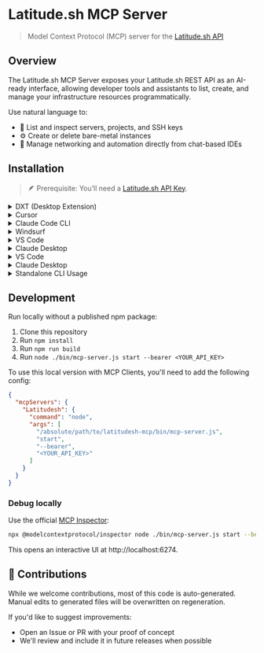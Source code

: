 # Latitude.sh MCP Server

> Model Context Protocol (MCP) server for the [Latitude.sh API](https://www.latitude.sh/docs/api-reference)

## Overview

The Latitude.sh MCP Server exposes your Latitude.sh REST API as an AI-ready interface, allowing developer tools and assistants to list, create, and manage your infrastructure resources programmatically.

Use natural language to:

- 🔎 List and inspect servers, projects, and SSH keys
- ⚙️ Create or delete bare-metal instances
- 📡 Manage networking and automation directly from chat-based IDEs


## Installation

> 🪶 Prerequisite: You’ll need a [Latitude.sh API Key](https://www.latitude.sh/dashboard/api-keys).

<details>
<summary>DXT (Desktop Extension)</summary>

Install the MCP server as a Desktop Extension using the pre-built [`mcp-server.dxt`](./mcp-server.dxt) file:

Simply drag and drop the [`mcp-server.dxt`](./mcp-server.dxt) file onto Claude Desktop to install the extension.

The DXT package includes the MCP server and all necessary configuration. Once installed, the server will be available without additional setup.

> [!NOTE]
> DXT (Desktop Extensions) provide a streamlined way to package and distribute MCP servers. Learn more about [Desktop Extensions](https://www.anthropic.com/engineering/desktop-extensions).

</details>

<details>
<summary>Cursor</summary>

1. Open Cursor Settings
2. Select Tools and Integrations
3. Select New MCP Server
4. Paste the following JSON into the MCP Server Configuration:

```json
{
  "mcpServers": {
    "Latitudesh": {
      "command": "npx",
      "args": [
        "latitudesh",
        "start",
        "--bearer",
        "<YOUR_API_KEY>"
      ]
    }
  }
}
```

**Note:** Replace `YOUR_LATITUDE_API_TOKEN` with your actual Latitude.sh bearer token.

</details>

<details>
<summary>Claude Code CLI</summary>

```bash
claude mcp add latitudesh npx latitudesh start -- --bearer YOUR_LATITUDE_API_TOKEN
```

**Note:** Replace `YOUR_LATITUDE_API_TOKEN` with your actual Latitude.sh bearer token.

</details>
<details>
<summary>Windsurf</summary>

Refer to [Official Windsurf documentation](https://docs.windsurf.com/windsurf/cascade/mcp#adding-a-new-mcp-plugin) for latest information

1. Open Windsurf Settings
2. Select Cascade on left side menu
3. Click on `Manage MCPs`. (To Manage MCPs you should be signed in with a Windsurf Account)
4. Click on `View raw config` to open up the mcp configuration file.
5. If the configuration file is empty paste the full json
```json
{
  "mcpServers": {
    "Latitudesh": {
      "command": "npx",
      "args": [
        "latitudesh",
        "start",
        "--bearer",
        "<YOUR_API_KEY>"
      ]
    }
  }
}
```
</details>
<details>
<summary>VS Code</summary>

Refer to [Official VS Code documentation](https://code.visualstudio.com/api/extension-guides/ai/mcp) for latest information

1. Open [Command Palette](https://code.visualstudio.com/docs/getstarted/userinterface#_command-palette)
1. Search and open `MCP: Open User Configuration`. This should open mcp.json file
2. If the configuration file is empty paste the full json
```json
{
  "mcpServers": {
    "Latitudesh": {
      "command": "npx",
      "args": [
        "latitudesh",
        "start",
        "--bearer",
        "<YOUR_API_KEY>"
      ]
    }
  }
}
```

</details>
<details>
<summary>Claude Desktop</summary>
Claude Desktop doesn't yet support SSE/remote MCP servers.

You need to do the following
1. Open claude Desktop
2. Open left hand side pane, then click on your Username
3. Go to `Settings`
4. Go to `Developer` tab (on the left hand side)
5. Click on `Edit Config`
Paste the following config in the configuration

```json
{
  "mcpServers": {
    "Latitudesh": {
      "command": "npx",
      "args": [
        "latitudesh",
        "start",
        "--bearer",
        "<YOUR_API_KEY>"
      ]
    }
  }
}
```

**Note:** Replace `YOUR_LATITUDE_API_TOKEN` with your actual Latitude.sh bearer token.

</details>
<details>
<summary>VS Code</summary>

Refer to [Official VS Code documentation](https://code.visualstudio.com/docs/copilot/chat/mcp-servers) for latest information

1. Open [Command Palette](https://code.visualstudio.com/docs/getstarted/userinterface#_command-palette) (`Cmd+Shift+P` / `Ctrl+Shift+P`)
2. Search and open `MCP: Open User Configuration` to open the mcp.json file
3. Add the configuration:

```json
{
  "servers": {
    "Latitudesh": {
      "type": "stdio",
      "command": "npx",
      "args": [
        "latitudesh",
        "start",
        "--bearer",
        "YOUR_LATITUDE_API_TOKEN"
      ]
    }
  }
}
```

4. Save the file and restart VS Code
5. Open Copilot Chat (`Cmd+Alt+I` / `Ctrl+Alt+I`) and enable **Agent mode**
6. The Latitudesh tools will be available automatically

**Note:** Replace `YOUR_LATITUDE_API_TOKEN` with your actual Latitude.sh bearer token.

**Tips for using with VS Code:**
- Be explicit in your prompts: "List my servers from Latitude.sh" instead of just "list servers"
- Mention "Latitude.sh" or "MCP" to avoid Copilot searching local files

</details>
<details>
<summary>Claude Desktop</summary>

1. Open Claude Desktop
2. Click on your Username in the left sidebar
3. Go to `Settings` → `Developer` tab
4. Click `Edit Config`
5. Add the configuration:

```json
{
  "mcpServers": {
    "Latitudesh": {
      "command": "npx",
      "args": [
        "latitudesh",
        "start",
        "--bearer",
        "YOUR_LATITUDE_API_TOKEN"
      ]
    }
  }
}
```

6. Save and restart Claude Desktop

**Note:** Replace `YOUR_LATITUDE_API_TOKEN` with your actual Latitude.sh bearer token.

</details>

<details>
<summary>Standalone CLI Usage</summary>

To start the MCP server directly:

```bash
npx latitudesh start --bearer YOUR_LATITUDE_API_TOKEN
```

**Optional flags:**
- `--server-index <0|1>` - Select server (0=https://api.latitude.sh, 1=http://api.latitude.sh) [default: 0]
- `--latitude-api-key <key>` - API key for URL templating
- `--log-level <level>` - Log level (debug|warning|info|error) [default: info]

For a full list of server arguments:

```bash
npx latitudesh --help
```

</details>

## Development

Run locally without a published npm package:

1. Clone this repository
2. Run `npm install`
3. Run `npm run build`
4. Run `node ./bin/mcp-server.js start --bearer <YOUR_API_KEY>`

To use this local version with MCP Clients, you'll need to add the following config:

```json
{
  "mcpServers": {
    "Latitudesh": {
      "command": "node",
      "args": [
        "/absolute/path/to/latitudesh-mcp/bin/mcp-server.js",
        "start",
        "--bearer",
        "<YOUR_API_KEY>"
      ]
    }
  }
}
```

### Debug locally

Use the official [MCP Inspector](https://www.npmjs.com/package/@modelcontextprotocol/inspector):

```bash
npx @modelcontextprotocol/inspector node ./bin/mcp-server.js start --bearer <YOUR_API_KEY>
```

This opens an interactive UI at http://localhost:6274.

## 🤝 Contributions

While we welcome contributions, most of this code is auto-generated. Manual edits to generated files will be overwritten on regeneration.

If you'd like to suggest improvements:

- Open an Issue or PR with your proof of concept
- We'll review and include it in future releases when possible
